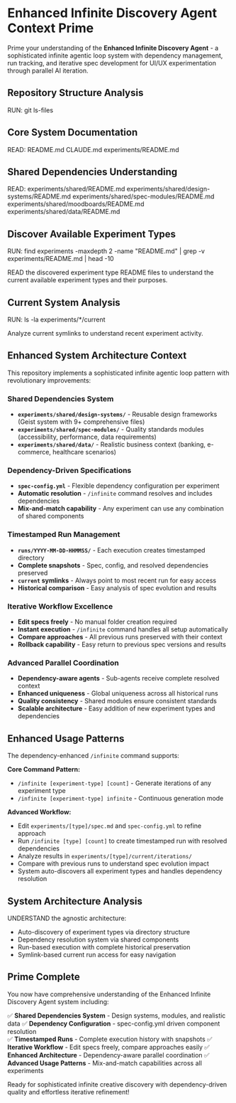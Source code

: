 # Enhanced Infinite Discovery Agent Context Prime

Prime your understanding of the **Enhanced Infinite Discovery Agent** - a sophisticated infinite agentic loop system with dependency management, run tracking, and iterative spec development for UI/UX experimentation through parallel AI iteration.

## Repository Structure Analysis

RUN:
    git ls-files

## Core System Documentation

READ:
    README.md
    CLAUDE.md
    experiments/README.md

## Shared Dependencies Understanding

READ:
    experiments/shared/README.md
    experiments/shared/design-systems/README.md
    experiments/shared/spec-modules/README.md
    experiments/shared/moodboards/README.md
    experiments/shared/data/README.md

## Discover Available Experiment Types

RUN:
    find experiments -maxdepth 2 -name "README.md" | grep -v experiments/README.md | head -10

READ the discovered experiment type README files to understand the current available experiment types and their purposes.

## Current System Analysis

RUN:
    ls -la experiments/*/current

Analyze current symlinks to understand recent experiment activity.

## Enhanced System Architecture Context

This repository implements a sophisticated infinite agentic loop pattern with revolutionary improvements:

### **Shared Dependencies System**
- **`experiments/shared/design-systems/`** - Reusable design frameworks (Geist system with 9+ comprehensive files)
- **`experiments/shared/spec-modules/`** - Quality standards modules (accessibility, performance, data requirements)
- **`experiments/shared/data/`** - Realistic business context (banking, e-commerce, healthcare scenarios)

### **Dependency-Driven Specifications**
- **`spec-config.yml`** - Flexible dependency configuration per experiment
- **Automatic resolution** - `/infinite` command resolves and includes dependencies
- **Mix-and-match capability** - Any experiment can use any combination of shared components

### **Timestamped Run Management**
- **`runs/YYYY-MM-DD-HHMMSS/`** - Each execution creates timestamped directory
- **Complete snapshots** - Spec, config, and resolved dependencies preserved
- **`current` symlinks** - Always point to most recent run for easy access
- **Historical comparison** - Easy analysis of spec evolution and results

### **Iterative Workflow Excellence**
- **Edit specs freely** - No manual folder creation required
- **Instant execution** - `/infinite` command handles all setup automatically
- **Compare approaches** - All previous runs preserved with their context
- **Rollback capability** - Easy return to previous spec versions and results

### **Advanced Parallel Coordination**
- **Dependency-aware agents** - Sub-agents receive complete resolved context
- **Enhanced uniqueness** - Global uniqueness across all historical runs
- **Quality consistency** - Shared modules ensure consistent standards
- **Scalable architecture** - Easy addition of new experiment types and dependencies

## Enhanced Usage Patterns

The dependency-enhanced `/infinite` command supports:

**Core Command Pattern:**
- `/infinite [experiment-type] [count]` - Generate iterations of any experiment type
- `/infinite [experiment-type] infinite` - Continuous generation mode

**Advanced Workflow:**
- Edit `experiments/[type]/spec.md` and `spec-config.yml` to refine approach
- Run `/infinite [type] [count]` to create timestamped run with resolved dependencies
- Analyze results in `experiments/[type]/current/iterations/`
- Compare with previous runs to understand spec evolution impact
- System auto-discovers all experiment types and handles dependency resolution

## System Architecture Analysis

UNDERSTAND the agnostic architecture:
- Auto-discovery of experiment types via directory structure
- Dependency resolution system via shared components
- Run-based execution with complete historical preservation
- Symlink-based current run access for easy navigation


## Prime Complete

You now have comprehensive understanding of the Enhanced Infinite Discovery Agent system including:

✅ **Shared Dependencies System** - Design systems, modules, and realistic data
✅ **Dependency Configuration** - spec-config.yml driven component resolution  
✅ **Timestamped Runs** - Complete execution history with snapshots
✅ **Iterative Workflow** - Edit specs freely, compare approaches easily
✅ **Enhanced Architecture** - Dependency-aware parallel coordination
✅ **Advanced Usage Patterns** - Mix-and-match capabilities across all experiments

Ready for sophisticated infinite creative discovery with dependency-driven quality and effortless iterative refinement!